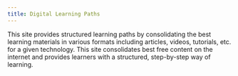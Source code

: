 ```yaml
---
title: Digital Learning Paths
---
```


This site provides structured learning paths by consolidating the best learning materials in various formats including articles, videos, tutorials, etc. for a given technology. This site consolidates best free content on the internet and provides learners with a structured, step-by-step way of learning.